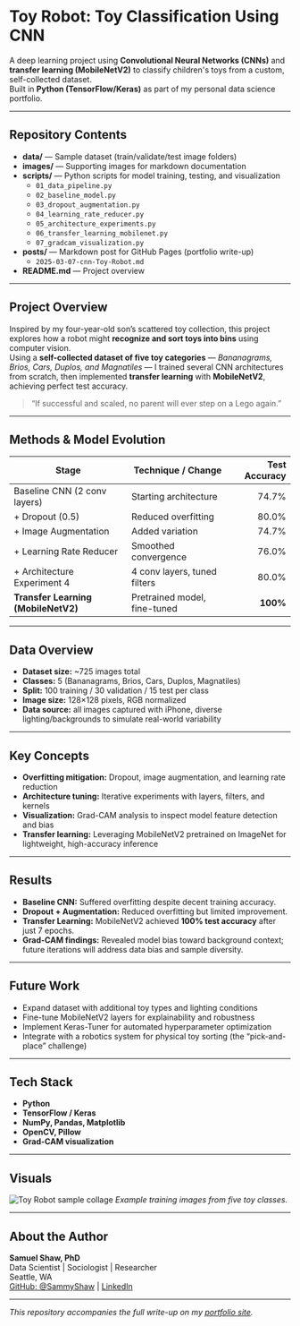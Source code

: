 # Toy Robot: Toy Classification Using CNN

A deep learning project using **Convolutional Neural Networks (CNNs)** and **transfer learning (MobileNetV2)** to classify children's toys from a custom, self-collected dataset.  
Built in **Python (TensorFlow/Keras)** as part of my personal data science portfolio.

---

## Repository Contents

- **data/** — Sample dataset (train/validate/test image folders)  
- **images/** — Supporting images for markdown documentation  
- **scripts/** — Python scripts for model training, testing, and visualization  
  - `01_data_pipeline.py`  
  - `02_baseline_model.py`  
  - `03_dropout_augmentation.py`  
  - `04_learning_rate_reducer.py`  
  - `05_architecture_experiments.py`  
  - `06_transfer_learning_mobilenet.py`  
  - `07_gradcam_visualization.py`  
- **posts/** — Markdown post for GitHub Pages (portfolio write-up)  
  - `2025-03-07-cnn-Toy-Robot.md`  
- **README.md** — Project overview 

---

## Project Overview

Inspired by my four-year-old son’s scattered toy collection, this project explores how a robot might **recognize and sort toys into bins** using computer vision.  
Using a **self-collected dataset of five toy categories** — *Bananagrams, Brios, Cars, Duplos, and Magnatiles* — I trained several CNN architectures from scratch, then implemented **transfer learning** with **MobileNetV2**, achieving perfect test accuracy.

> “If successful and scaled, no parent will ever step on a Lego again.”

---

## Methods & Model Evolution

| **Stage** | **Technique / Change** | **Test Accuracy** |
|------------|------------------------|------------------:|
| Baseline CNN (2 conv layers) | Starting architecture | 74.7% |
| + Dropout (0.5) | Reduced overfitting | 80.0% |
| + Image Augmentation | Added variation | 74.7% |
| + Learning Rate Reducer | Smoothed convergence | 76.0% |
| + Architecture Experiment 4 | 4 conv layers, tuned filters | 80.0% |
| **Transfer Learning (MobileNetV2)** | Pretrained model, fine-tuned | **100%** |

---

## Data Overview

- **Dataset size:** ~725 images total  
- **Classes:** 5 (Bananagrams, Brios, Cars, Duplos, Magnatiles)  
- **Split:** 100 training / 30 validation / 15 test per class  
- **Image size:** 128×128 pixels, RGB normalized  
- **Data source:** all images captured with iPhone, diverse lighting/backgrounds to simulate real-world variability

---

## Key Concepts

- **Overfitting mitigation:** Dropout, image augmentation, and learning rate reduction  
- **Architecture tuning:** Iterative experiments with layers, filters, and kernels  
- **Visualization:** Grad-CAM analysis to inspect model feature detection and bias  
- **Transfer learning:** Leveraging MobileNetV2 pretrained on ImageNet for lightweight, high-accuracy inference

---

## Results

- **Baseline CNN:** Suffered overfitting despite decent training accuracy.  
- **Dropout + Augmentation:** Reduced overfitting but limited improvement.  
- **Transfer Learning:** MobileNetV2 achieved **100% test accuracy** after just 7 epochs.  
- **Grad-CAM findings:** Revealed model bias toward background context; future iterations will address data bias and sample diversity.

---

## Future Work

- Expand dataset with additional toy types and lighting conditions  
- Fine-tune MobileNetV2 layers for explainability and robustness  
- Implement Keras-Tuner for automated hyperparameter optimization  
- Integrate with a robotics system for physical toy sorting (the “pick-and-place” challenge)

---

## Tech Stack

- **Python**
- **TensorFlow / Keras**
- **NumPy, Pandas, Matplotlib**
- **OpenCV, Pillow**
- **Grad-CAM visualization**

---

## Visuals

![Toy Robot sample collage](images/collage3.png)
*Example training images from five toy classes.*

---

## About the Author

**Samuel Shaw, PhD**  
Data Scientist | Sociologist | Researcher  
Seattle, WA  
[GitHub: @SammyShaw](https://github.com/SammyShaw) | [LinkedIn](https://www.linkedin.com/in/samuelclayshaw)

---

*This repository accompanies the full write-up on my [portfolio site](https://samyshaw.github.io/posts/2025-03-07-cnn-Toy-Robot).*

